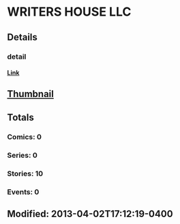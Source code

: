 # WRITERS HOUSE LLC 
## Details
### detail
#### [Link](http://marvel.com/comics/creators/10700/writers_house_llc?utm_campaign=apiRef&utm_source=225578a89fc76f3d20fbffda5d17a88d)
## [Thumbnail](http://i.annihil.us/u/prod/marvel/i/mg/b/40/image_not_available.jpg)
## Totals
### Comics: 0
### Series: 0
### Stories: 10
### Events: 0
## Modified: 2013-04-02T17:12:19-0400